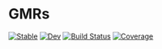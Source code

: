 # GMRs

[![Stable](https://img.shields.io/badge/docs-stable-blue.svg)](https://yuehhua.github.io/GMRs.jl/stable/)
[![Dev](https://img.shields.io/badge/docs-dev-blue.svg)](https://yuehhua.github.io/GMRs.jl/dev/)
[![Build Status](https://github.com/yuehhua/GMRs.jl/actions/workflows/CI.yml/badge.svg?branch=main)](https://github.com/yuehhua/GMRs.jl/actions/workflows/CI.yml?query=branch%3Amain)
[![Coverage](https://codecov.io/gh/yuehhua/GMRs.jl/branch/main/graph/badge.svg)](https://codecov.io/gh/yuehhua/GMRs.jl)
